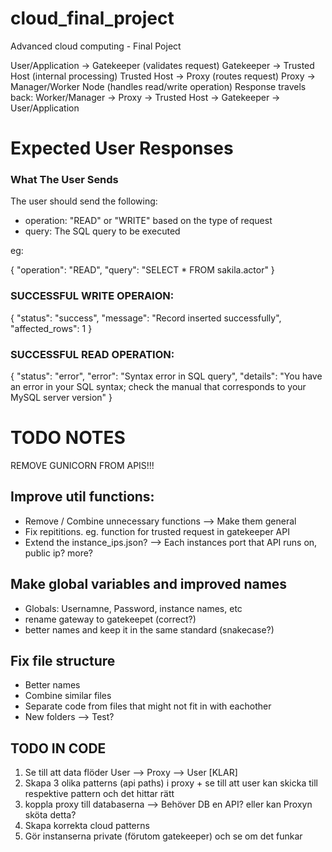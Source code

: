 # cloud_final_project
Advanced cloud computing - Final Poject

User/Application → Gatekeeper (validates request)
Gatekeeper → Trusted Host (internal processing)
Trusted Host → Proxy (routes request)
Proxy → Manager/Worker Node (handles read/write operation)
Response travels back: Worker/Manager → Proxy → Trusted Host → Gatekeeper → User/Application


# Expected User Responses

### What The User Sends
The user should send the following:
- operation: "READ" or "WRITE" based on the type of request
- query: The SQL query to be executed

eg:

{
    "operation": "READ",
    "query": "SELECT * FROM sakila.actor"
}

### SUCCESSFUL WRITE OPERAION:
{
    "status": "success",
    "message": "Record inserted successfully",
    "affected_rows": 1
}

### SUCCESSFUL READ OPERATION:
{
    "status": "error",
    "error": "Syntax error in SQL query",
    "details": "You have an error in your SQL syntax; check the manual that corresponds to your MySQL server version"
}



# TODO NOTES

REMOVE GUNICORN FROM APIS!!!


## Improve util functions:
* Remove / Combine unnecessary functions --> Make them general
* Fix repititions. eg. function for trusted request in gatekeeper API
* Extend the instance_ips.json? --> Each instances port that API runs on, public ip? more?

## Make global variables and improved names
* Globals: Usernamne, Password, instance names, etc
* rename gateway to gatekeepet (correct?)
* better names and keep it in the same standard (snakecase?)

## Fix file structure
* Better names
* Combine similar files
* Separate code from files that might not fit in with eachother
* New folders --> Test?

## TODO IN CODE
1. Se till att data flöder User --> Proxy --> User [KLAR]
2. Skapa 3 olika patterns (api paths) i proxy + se till att user kan skicka till respektive pattern och det hittar rätt
3. koppla proxy till databaserna --> Behöver DB en API? eller kan Proxyn sköta detta?
4. Skapa korrekta cloud patterns
5. Gör instanserna private (förutom gatekeeper) och se om det funkar